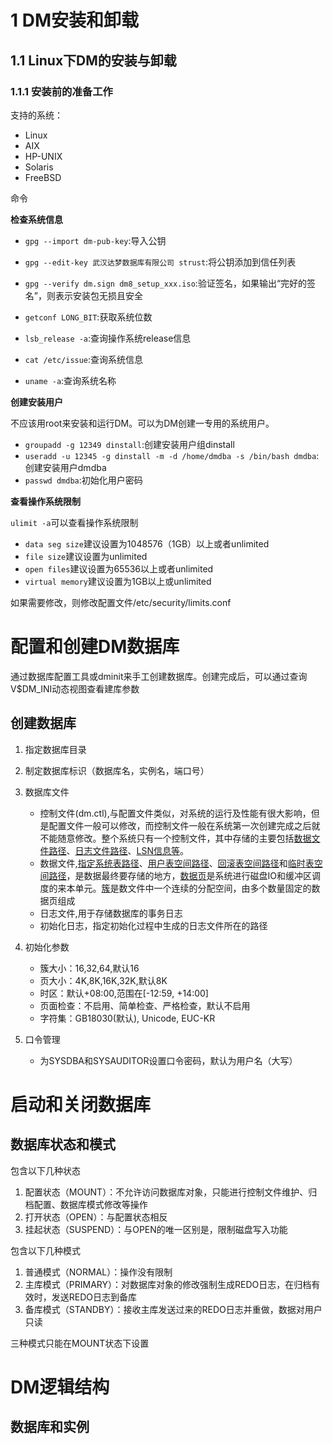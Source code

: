 # 1 DM安装和卸载

## 1.1 Linux下DM的安装与卸载

### 1.1.1 安装前的准备工作

支持的系统：

* Linux
* AIX
* HP-UNIX
* Solaris
* FreeBSD
  
命令

**检查系统信息**

* `gpg --import dm-pub-key`:导入公钥
* `gpg --edit-key 武汉达梦数据库有限公司 strust`:将公钥添加到信任列表
* `gpg --verify dm.sign dm8_setup_xxx.iso`:验证签名，如果输出“完好的签名”，则表示安装包无损且安全

* `getconf LONG_BIT`:获取系统位数
* `lsb_release -a`:查询操作系统release信息
* `cat /etc/issue`:查询系统信息
* `uname -a`:查询系统名称

**创建安装用户**

不应该用root来安装和运行DM。可以为DM创建一专用的系统用户。

* `groupadd -g 12349 dinstall`:创建安装用户组dinstall
* `useradd -u 12345 -g dinstall -m -d /home/dmdba -s /bin/bash dmdba`:创建安装用户dmdba
* `passwd dmdba`:初始化用户密码

**查看操作系统限制**

`ulimit -a`可以查看操作系统限制

* `data seg size`建议设置为1048576（1GB）以上或者unlimited
* `file size`建议设置为unlimited
* `open files`建议设置为65536以上或者unlimited
* `virtual memory`建议设置为1GB以上或unlimited

如果需要修改，则修改配置文件/etc/security/limits.conf

# 配置和创建DM数据库

通过数据库配置工具或dminit来手工创建数据库。创建完成后，可以通过查询V$DM_INI动态视图查看建库参数

## 创建数据库

1. 指定数据库目录
2. 制定数据库标识（数据库名，实例名，端口号）
3. 数据库文件
   * 控制文件(dm.ctl),与配置文件类似，对系统的运行及性能有很大影响，但是配置文件一般可以修改，而控制文件一般在系统第一次创建完成之后就不能随意修改。整个系统只有一个控制文件，其中存储的主要包括<u>数据文件路径</u>、<u>日志文件路径</u>、<u>LSN信息等</u>。
   * 数据文件,<u>指定系统表路径</u>、<u>用户表空间路径</u>、<u>回滚表空间路径</u>和<u>临时表空间路径</u>，是数据最终要存储的地方，<u>数据页</u>是系统进行磁盘IO和缓冲区调度的来本单元。<u>簇</u>是数文件中一个连续的分配空间，由多个数量固定的数据页组成
   * 日志文件,用于存储数据库的事务日志
   * 初始化日志，指定初始化过程中生成的日志文件所在的路径
4. 初始化参数

   * 簇大小：16,32,64,默认16
   * 页大小：4K,8K,16K,32K,默认8K
   * 时区：默认+08:00,范围在[-12:59, +14:00]
   * 页面检查：不启用、简单检查、严格检查，默认不启用
   * 字符集：GB18030(默认), Unicode, EUC-KR
5. 口令管理
   * 为SYSDBA和SYSAUDITOR设置口令密码，默认为用户名（大写）

# 启动和关闭数据库

## 数据库状态和模式

包含以下几种状态

1. 配置状态（MOUNT）：不允许访问数据库对象，只能进行控制文件维护、归档配置、数据库模式修改等操作
2. 打开状态（OPEN）：与配置状态相反
3. 挂起状态（SUSPEND）：与OPEN的唯一区别是，限制磁盘写入功能

包含以下几种模式

1. 普通模式（NORMAL）：操作没有限制
2. 主库模式（PRIMARY）：对数据库对象的修改强制生成REDO日志，在归档有效时，发送REDO日志到备库
3. 备库模式（STANDBY）：接收主库发送过来的REDO日志并重做，数据对用户只读

三种模式只能在MOUNT状态下设置

# DM逻辑结构

## 数据库和实例

